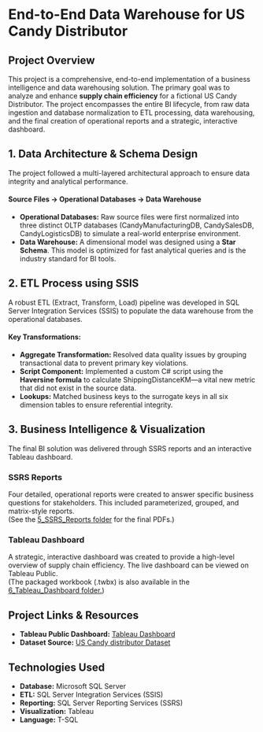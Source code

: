 # **End-to-End Data Warehouse for US Candy Distributor**

## **Project Overview**

This project is a comprehensive, end-to-end implementation of a business intelligence and data warehousing solution. The primary goal was to analyze and enhance **supply chain efficiency** for a fictional US Candy Distributor. The project encompasses the entire BI lifecycle, from raw data ingestion and database normalization to ETL processing, data warehousing, and the final creation of operational reports and a strategic, interactive dashboard.

## **1\. Data Architecture & Schema Design**

The project followed a multi-layered architectural approach to ensure data integrity and analytical performance.

#### **Source Files \-\> Operational Databases \-\> Data Warehouse**

* **Operational Databases:** Raw source files were first normalized into three distinct OLTP databases (CandyManufacturingDB, CandySalesDB, CandyLogisticsDB) to simulate a real-world enterprise environment.  
* **Data Warehouse:** A dimensional model was designed using a **Star Schema**. This model is optimized for fast analytical queries and is the industry standard for BI tools.

## **2\. ETL Process using SSIS**

A robust ETL (Extract, Transform, Load) pipeline was developed in SQL Server Integration Services (SSIS) to populate the data warehouse from the operational databases.

#### **Key Transformations:**

* **Aggregate Transformation:** Resolved data quality issues by grouping transactional data to prevent primary key violations.  
* **Script Component:** Implemented a custom C\# script using the **Haversine formula** to calculate ShippingDistanceKM—a vital new metric that did not exist in the source data.  
* **Lookups:** Matched business keys to the surrogate keys in all six dimension tables to ensure referential integrity.

## **3\. Business Intelligence & Visualization**

The final BI solution was delivered through SSRS reports and an interactive Tableau dashboard.

### **SSRS Reports**

Four detailed, operational reports were created to answer specific business questions for stakeholders. This included parameterized, grouped, and matrix-style reports.  
(See the [5_SSRS_Reports folder](/5_SSRS_Reports) for the final PDFs.)

### **Tableau Dashboard**

A strategic, interactive dashboard was created to provide a high-level overview of supply chain efficiency. The live dashboard can be viewed on Tableau Public.  
(The packaged workbook (.twbx) is also available in the [6_Tableau_Dashboard folder.](/6_Tableau_Dashboard))

## **Project Links & Resources**

* **Tableau Public Dashboard:** [Tableau Dashboard](https://public.tableau.com/views/USCandyDistributor-SupplyChainEfficiencyAnalysis/Dashboard1?:language=en-US&:sid=&:redirect=auth&:display_count=n&:origin=viz_share_link)  
* **Dataset Source:** [US Candy distributor Dataset](https://mavenanalytics.io/data-playground/us-candy-distributor?order=date_added%2Cdesc&search=US+Candy+Distributor&tags=Transportation)

## **Technologies Used**

* **Database:** Microsoft SQL Server  
* **ETL:** SQL Server Integration Services (SSIS)  
* **Reporting:** SQL Server Reporting Services (SSRS)  
* **Visualization:** Tableau  
* **Language:** T-SQL
